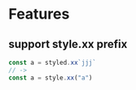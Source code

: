 # Features
## support style.xx prefix
```js
const a = styled.xx`jjj`
// ->
const a = style.xx("a")

```